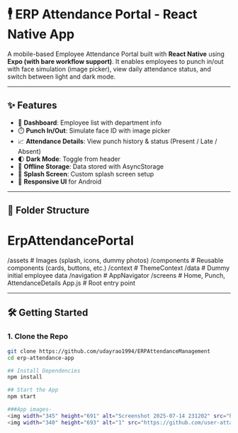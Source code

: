 # 🕴️ ERP Attendance Portal - React Native App

A mobile-based Employee Attendance Portal built with **React Native** using **Expo (with bare workflow support)**. It enables employees to punch in/out with face simulation (image picker), view daily attendance status, and switch between light and dark mode.

---

## ✨ Features

- 📅 **Dashboard**: Employee list with department info
- ⏱️ **Punch In/Out**: Simulate face ID with image picker
- 📈 **Attendance Details**: View punch history & status (Present / Late / Absent)
- 🌓 **Dark Mode**: Toggle from header
- 💾 **Offline Storage**: Data stored with AsyncStorage
- 🎉 **Splash Screen**: Custom splash screen setup
- 📱 **Responsive UI** for Android

---

## 📂 Folder Structure

# ErpAttendancePortal

/assets # Images (splash, icons, dummy photos)
/components # Reusable components (cards, buttons, etc.)
/context # ThemeContext
/data # Dummy initial employee data
/navigation # AppNavigator
/screens # Home, Punch, AttendanceDetails
App.js # Root entry point


---

## 🛠️ Getting Started

### 1. Clone the Repo

```bash
git clone https://github.com/udayrao1994/ERPAttendanceManagement
cd erp-attendance-app

## Install Dependencies
npm install

## Start the App
npm start

###App images-
<img width="345" height="691" alt="Screenshot 2025-07-14 231202" src="https://github.com/user-attachments/assets/9a313814-0aab-4d18-8a2c-1c36ba73c3ba" />
<img width="340" height="693" alt="1" src="https://github.com/user-attachments/assets/7fc80650-b89c-4da8-a958-fe90a8bd7125" />


